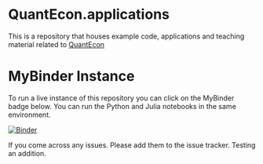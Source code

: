 # QuantEcon.applications
This is a repository that houses example code, applications and teaching material related to [QuantEcon](http://quant-econ.net)

# MyBinder Instance

To run a live instance of this repository you can click on the MyBinder badge below.
You can run the Python and Julia notebooks in the same environment.

[![Binder](http://mybinder.org/badge.svg)](http://mybinder.org/repo/QuantEcon/QuantEcon.applications)

If you come across any issues. Please add them to the issue tracker. Testing an addition.
